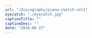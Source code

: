 ```yaml
---
url: "/discography/piano-sketch-vol1"
eyecatch: "./eyecatch.jpg"
captionTitle: ""
captionDesc: ""
date: "2016-08-17"
---
```


